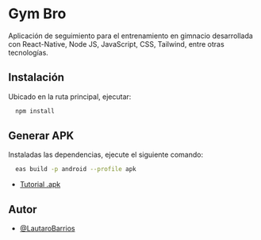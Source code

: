 

# Gym Bro

Aplicación de seguimiento para el entrenamiento en gimnacio desarrollada con React-Native, Node JS, JavaScript, CSS, Tailwind, entre otras tecnologías.



## Instalación

Ubicado en la ruta principal, ejecutar:

```bash
  npm install
```
    
## Generar APK

Instaladas las dependencias, ejecute el siguiente comando:

```bash
  eas build -p android --profile apk
```

- [Tutorial .apk](https://dev.to/chinmaymhatre/how-to-generate-apk-using-react-native-expo-kae)
## Autor

- [@LautaroBarrios](https://www.github.com/LautaroBarrios)



